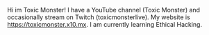 Hi im Toxic Monster! I have a YouTube channel (Toxic Monster) and occasionally stream on Twitch (toxicmonsterlive). My website is https://toxicmonster.x10.mx.
I am currently learning Ethical Hacking.
